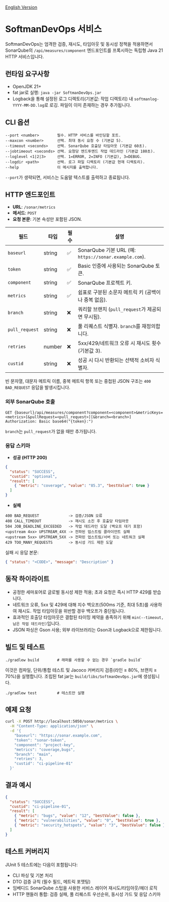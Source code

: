 [English Version](README.md)
# SoftmanDevOps 서비스

SoftmanDevOps는 엄격한 검증, 재시도, 타임아웃 및 동시성 정책을 적용하면서 SonarQube의 `/api/measures/component` 엔드포인트를 프록시하는 독립형 Java 21 HTTP 서비스입니다.

## 런타임 요구사항
- OpenJDK 21+
- fat jar로 실행: `java -jar SoftmanDevOps.jar`
- Logback을 통해 설정된 로그 디렉토리(기본값: 작업 디렉토리) 내 `softmanlog-YYYY-MM-DD.log`로 로깅. 파일이 이미 존재하는 경우 추가됩니다.

## CLI 옵션
```
--port <number>        필수. HTTP 서비스를 바인딩할 포트.
--maxcon <number>      선택. 최대 동시 요청 수 (기본값 5).
--timeout <seconds>    선택. SonarQube 호출당 타임아웃 (기본값 60초).
--jobtimeout <seconds> 선택. 요청당 엔드투엔드 작업 데드라인 (기본값 180초).
--loglevel <1|2|3>     선택. 1=ERROR, 2=INFO (기본값), 3=DEBUG.
--logdir <path>        선택. 로그 파일 디렉토리 (기본값 현재 디렉토리).
--help                 이 메시지를 출력합니다.
```
`--port`가 생략되면, 서비스는 도움말 텍스트를 출력하고 종료됩니다.

## HTTP 엔드포인트
- **URL**: `/sonar/metrics`
- **메서드**: `POST`
- **요청 본문**: 기본 속성만 포함된 JSON.

| 필드 | 타입 | 필수 | 설명 |
| --- | --- | --- | --- |
| `baseurl` | string | ✅ | SonarQube 기본 URL (예: `https://sonar.example.com`). |
| `token` | string | ✅ | Basic 인증에 사용되는 SonarQube 토큰. |
| `component` | string | ✅ | SonarQube 프로젝트 키. |
| `metrics` | string | ✅ | 쉼표로 구분된 소문자 메트릭 키 (공백이나 중복 없음). |
| `branch` | string | ❌ | 쿼리할 브랜치 (`pull_request`가 제공되면 무시됨). |
| `pull_request` | string | ❌ | 풀 리퀘스트 식별자. `branch`를 재정의합니다. |
| `retries` | number | ❌ | 5xx/429/네트워크 오류 시 재시도 횟수 (기본값 3). |
| `custid` | string | ❌ | 성공 시 다시 반환되는 선택적 소비자 식별자. |

빈 문자열, 대문자 메트릭 이름, 중복 메트릭 항목 또는 중첩된 JSON 구조는 `400 BAD_REQUEST` 응답을 발생시킵니다.

### 외부 SonarQube 호출
```
GET {baseurl}/api/measures/component?component=<component>&metricKeys=<metrics>[&pullRequest=<pull_request>][&branch=<branch>]
Authorization: Basic base64("{token}:")
```
`branch`는 `pull_request`가 없을 때만 추가됩니다.

### 응답 스키마
- **성공 (HTTP 200)**
```json
{
  "status": "SUCCESS",
  "custid": "optional",
  "result": [
    { "metric": "coverage", "value": "85.3", "bestValue": true }
  ]
}
```
- **실패**
```
400 BAD_REQUEST             -> 검증/JSON 오류
408 CALL_TIMEOUT            -> 재시도 소진 후 호출당 타임아웃
504 JOB_DEADLINE_EXCEEDED   -> 작업 데드라인 도달 (백오프 대기 포함)
<upstream 4xx> UPSTREAM_4XX -> 전파된 업스트림 클라이언트 실패
<upstream 5xx> UPSTREAM_5XX -> 전파된 업스트림/서버 또는 네트워크 실패
429 TOO_MANY_REQUESTS       -> 동시성 가드 제한 도달
```
실패 시 응답 본문:
```json
{ "status": "<CODE>", "message": "Description" }
```

## 동작 하이라이트
- 공정한 세마포어로 글로벌 동시성 제한 적용; 초과 요청은 즉시 HTTP 429를 받습니다.
- 네트워크 오류, 5xx 및 429에 대해 지수 백오프(500ms 기준, 최대 5초)를 사용하여 재시도. 작업 타임아웃을 위반할 경우 백오프가 중단됩니다.
- 효과적인 호출당 타임아웃은 결합된 타이밍 제약을 충족하기 위해 `min(--timeout, 남은 작업 데드라인)`입니다.
- JSON 파싱은 Gson 사용; 외부 라이브러리는 Gson과 Logback으로 제한됩니다.

## 빌드 및 테스트
```
./gradlew build        # 래퍼를 사용할 수 없는 경우 `gradle build`
```
이것은 컴파일, 단위/통합 테스트 및 Jacoco 커버리지 검증(라인 ≥ 80%, 브랜치 ≥ 70%)을 실행합니다. 조립된 fat jar는 `build/libs/SoftmanDevOps.jar`에 생성됩니다.

```
./gradlew test         # 테스트만 실행
```

## 예제 요청
```bash
curl -X POST http://localhost:5050/sonar/metrics \
  -H "Content-Type: application/json" \
  -d '{
    "baseurl": "https://sonar.example.com",
    "token": "sonar-token",
    "component": "project-key",
    "metrics": "coverage,bugs",
    "branch": "main",
    "retries": 3,
    "custid": "ci-pipeline-01"
  }'
```

## 결과 예시
```json
{
  "status": "SUCCESS",
  "custid": "ci-pipeline-01",
  "result": [
    { "metric": "bugs", "value": "12", "bestValue": false },
    { "metric": "vulnerabilities", "value": "0", "bestValue": true },
    { "metric": "security_hotspots", "value": "3", "bestValue": false }
  ]
}
```

## 테스트 커버리지
JUnit 5 테스트에는 다음이 포함됩니다:
- CLI 파싱 및 기본 처리
- DTO 검증 규칙 (필수 필드, 메트릭 포맷팅)
- 임베디드 SonarQube 스텁을 사용한 서비스 레이어 재시도/타임아웃/헤더 로직
- HTTP 핸들러 통합: 검증 실패, 풀 리퀘스트 우선순위, 동시성 가드 및 응답 스키마
```